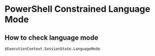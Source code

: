 # PowerShell Constrained Language Mode

## How to check language mode
```
$ExecutionContext.SessionState.LanguageMode
```